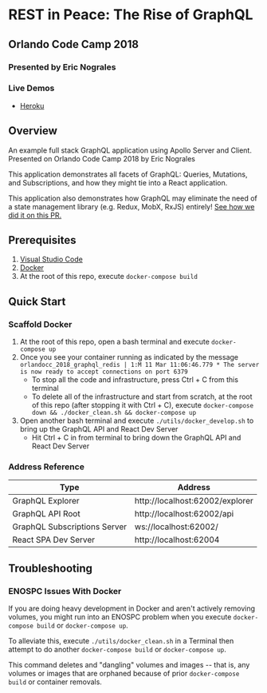 # REST in Peace: The Rise of GraphQL

## Orlando Code Camp 2018

### Presented by Eric Nograles

### Live Demos

* [Heroku](https://orlando-cc-2018-graphql-dev.herokuapp.com)

## Overview

An example full stack GraphQL application using Apollo Server and Client. Presented on Orlando Code Camp 2018 by Eric Nograles

This application demonstrates all facets of GraphQL: Queries, Mutations, and Subscriptions, and how they might tie into a React application.

This application also demonstrates how GraphQL may eliminate the need of a state management library (e.g. Redux, MobX, RxJS) entirely! [See how we did it on this PR.](https://github.com/ericnograles/orlandocc-2018-graphql/pull/1)

## Prerequisites

1. [Visual Studio Code](https://code.visualstudio.com/)
1. [Docker](https://www.docker.com/)
1. At the root of this repo, execute `docker-compose build`

## Quick Start

### Scaffold Docker

1. At the root of this repo, open a bash terminal and execute `docker-compose up`
1. Once you see your container running as indicated by the message `orlandocc_2018_graphql_redis | 1:M 11 Mar 11:06:46.779 * The server is now ready to accept connections on port 6379`
    * To stop all the code and infrastructure, press Ctrl + C from this terminal
    * To delete all of the infrastructure and start from scratch, at the root of this repo (after stopping it with Ctrl + C), execute `docker-compose down && ./docker_clean.sh && docker-compose up`
1. Open another bash terminal and execute `./utils/docker_develop.sh` to bring up the GraphQL API and React Dev Server
    * Hit Ctrl + C in from terminal to bring down the GraphQL API and React Dev Server

### Address Reference

| Type  | Address |
| ------------- | ------------- |
| GraphQL Explorer  | http://localhost:62002/explorer  |
| GraphQL API Root  | http://localhost:62002/api  |
| GraphQL Subscriptions Server  | ws://localhost:62002/  |
| React SPA Dev Server  | http://localhost:62004  |

## Troubleshooting

### ENOSPC Issues With Docker

If you are doing heavy development in Docker and aren't actively removing volumes, you might run into an ENOSPC problem when you execute `docker-compose build` or `docker-compose up`.  

To alleviate this, execute `./utils/docker_clean.sh` in a Terminal then attempt to do another `docker-compose build` or `docker-compose up`.

This command deletes and "dangling" volumes and images -- that is, any volumes or images that are orphaned because of prior `docker-compose build` or container removals.



